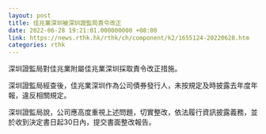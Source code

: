 ```yaml
---
layout: post
title: 佳兆業深圳被深圳證監局責令改正
date: 2022-06-28 19:21:01.000000000 +08:00
link: https://news.rthk.hk/rthk/ch/component/k2/1655124-20220628.htm
categories: rthk
---
```


深圳證監局對佳兆業附屬佳兆業深圳採取責令改正措施。

深圳證監局經查後，佳兆業深圳作為公司債券發行人，未按規定及時披露去年度年報，違反相關規定。

深圳證監局說，公司應高度重視上述問題，切實整改，依法履行資訊披露義務，並於收到決定書日起30日內，提交書面整改報告。
